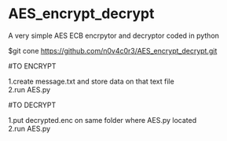 # AES_encrypt_decrypt
A very simple AES ECB encrpytor and decryptor coded in python<br>

$git cone https://github.com/n0v4c0r3/AES_encrypt_decrypt.git<br>

#TO ENCRYPT

1.create message.txt and store data on that text file<br>
2.run AES.py

#TO DECRYPT

1.put decrypted.enc on same folder where AES.py located<br>
2.run AES.py
